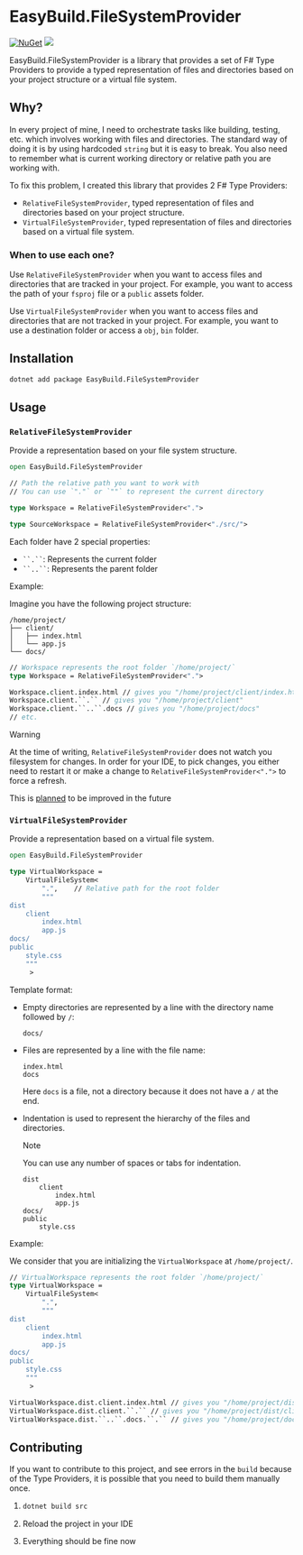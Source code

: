 # EasyBuild.FileSystemProvider

[![NuGet](https://img.shields.io/nuget/v/EasyBuild.FileSystemProvider.svg)](https://www.nuget.org/packages/EasyBuild.FileSystemProvider)
[![](https://img.shields.io/badge/Sponsors-EA4AAA)](https://mangelmaxime.github.io/sponsors/)

EasyBuild.FileSystemProvider is a library that provides a set of F# Type Providers to provide a typed representation of files and directories based on your project structure or a virtual file system.

## Why?

In every project of mine, I need to orchestrate tasks like building, testing, etc. which involves working with files and directories. The standard way of doing it is by using hardcoded `string` but it is easy to break. You also need to remember what is current working directory or relative path you are working with.

To fix this problem, I created this library that provides 2 F# Type Providers:

- `RelativeFileSystemProvider`, typed representation of files and directories based on your project structure.
- `VirtualFileSystemProvider`, typed representation of files and directories based on a virtual file system.

### When to use each one?

Use `RelativeFileSystemProvider` when you want to access files and directories that are tracked in your project. For example, you want to access the path of your `fsproj` file or a `public` assets folder.

Use `VirtualFileSystemProvider` when you want to access files and directories that are not tracked in your project. For example, you want to use a destination folder or access a `obj`, `bin` folder.

## Installation

```bash
dotnet add package EasyBuild.FileSystemProvider
```

## Usage

### `RelativeFileSystemProvider`

Provide a representation based on your file system structure.

```fsharp
open EasyBuild.FileSystemProvider

// Path the relative path you want to work with
// You can use `"."` or `""` to represent the current directory

type Workspace = RelativeFileSystemProvider<".">

type SourceWorkspace = RelativeFileSystemProvider<"./src/">
```

Each folder have 2 special properties:

- ` ``.`` `: Represents the current folder
- ` ``..`` `: Represents the parent folder

Example:

Imagine you have the following project structure:

```text
/home/project/
├── client/
│   ├── index.html
│   └── app.js
└── docs/
```

```fsharp
// Workspace represents the root folder `/home/project/`
type Workspace = RelativeFileSystemProvider<".">

Workspace.client.index.html // gives you "/home/project/client/index.html"
Workspace.client.``.`` // gives you "/home/project/client"
Workspace.client.``..``.docs // gives you "/home/project/docs"
// etc.
```

> [!WARNING]
> At the time of writing, `RelativeFileSystemProvider` does not watch you filesystem for changes. In order for your IDE, to pick changes, you either need to restart it or make a change to `RelativeFileSystemProvider<".">` to force a refresh.
>
> This is [planned](https://github.com/easybuild-org/EasyBuild.FileSystemProvider/issues/1) to be improved in the future

### `VirtualFileSystemProvider`

Provide a representation based on a virtual file system.

```fsharp
open EasyBuild.FileSystemProvider

type VirtualWorkspace =
    VirtualFileSystem<
        ".",    // Relative path for the root folder
        """
dist
    client
        index.html
        app.js
docs/
public
    style.css
    """
     >
```

Template format:

- Empty directories are represented by a line with the directory name followed by `/`:

    ```text
    docs/
    ```

- Files are represented by a line with the file name:

    ```text
    index.html
    docs
    ```

    Here `docs` is a file, not a directory because it does not have a `/` at the end.

- Indentation is used to represent the hierarchy of the files and directories.

    > [!NOTE]
    > You can use any number of spaces or tabs for indentation.

    ```text
    dist
        client
            index.html
            app.js
    docs/
    public
        style.css
    ```

Example:

We consider that you are initializing the `VirtualWorkspace` at `/home/project/`.

```fsharp
// VirtualWorkspace represents the root folder `/home/project/`
type VirtualWorkspace =
    VirtualFileSystem<
        ".",
        """
dist
    client
        index.html
        app.js
docs/
public
    style.css
    """
     >

VirtualWorkspace.dist.client.index.html // gives you "/home/project/dist/client/index.html"
VirtualWorkspace.dist.client.``.`` // gives you "/home/project/dist/client"
VirtualWorkspace.dist.``..``.docs.``.`` // gives you "/home/project/docs"
```

## Contributing

If you want to contribute to this project, and see errors in the `build` because of the Type Providers, it is possible that you need to build them manually once.

1.
    ```bash
    dotnet build src
    ```

2. Reload the project in your IDE
3. Everything should be fine now
